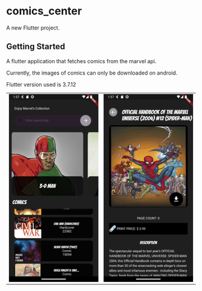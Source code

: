 # comics_center

A new Flutter project.

## Getting Started
<p>
A flutter application that fetches comics from the marvel api.
</p>

<p>
    Currently, the images of comics can only be downloaded on android.
</p>

<p>
 Flutter version used is 3.7.12
</p>

<table>
    <tr>
        <td><img src="./exhibit/img2.png" width=250px height=500px /></td>
        <td><img src="./exhibit/img1.png" width=250px height=500px/></td>
    </tr>
</table>
